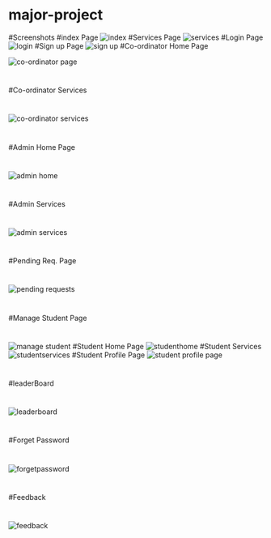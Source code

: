 ﻿# major-project
#Screenshots
#index Page
![index](https://github.com/user-attachments/assets/4c41b4fa-9948-460b-aaca-2eae4dacfbaf)
#Services Page
![services](https://github.com/user-attachments/assets/1efeaebb-c9e8-40af-b046-b4b20189ec84)
#Login Page
![login](https://github.com/user-attachments/assets/c2f0e17c-663c-4349-8799-e6d76e3a744c)
#Sign up Page
![sign up](https://github.com/user-attachments/assets/d68acf1f-7eaf-4d4b-a612-9b214db00d3b)
#Co-ordinator Home  Page

![co-ordinator page](https://github.com/user-attachments/assets/044792ee-3649-4f31-a57b-1c4fcd0a7aff)
#
#Co-ordinator Services
#
![co-ordinator services](https://github.com/user-attachments/assets/fb003dfd-ddc5-4c1e-89ab-2f1b106ffdc6)
#
#Admin Home Page
#
![admin home](https://github.com/user-attachments/assets/1546b610-361e-440b-97b1-62f13d0567bf)
#
#Admin Services
#
![admin services](https://github.com/user-attachments/assets/3d6f1041-7db1-472d-8630-f41683ce7ae8)
#
#Pending Req. Page
#
![pending requests](https://github.com/user-attachments/assets/281b00bf-5b38-4ec3-a7a3-abfaf4d61746)
#
#Manage Student Page
#
![manage student](https://github.com/user-attachments/assets/3cd2fdc1-56b3-4497-871f-d93109491d1c)
#Student Home Page
![studenthome](https://github.com/user-attachments/assets/762d958b-fc0d-4130-ad3e-62f9eddc4812)
#Student Services
![studentservices](https://github.com/user-attachments/assets/0780b276-4f00-4930-ac5d-30fee28e19ba)
#Student Profile Page
![student profile page](https://github.com/user-attachments/assets/0043f092-e83a-4c5e-85e6-882e404a18dc)
#
#leaderBoard
#
![leaderboard](https://github.com/user-attachments/assets/6c96546d-1df3-4f51-91c3-ad74eba26f1e)
#
#Forget Password
#
![forgetpassword](https://github.com/user-attachments/assets/08441ce6-59df-4420-9ee0-e982d9695ac3)
#
#Feedback
#
![feedback](https://github.com/user-attachments/assets/c928c82a-3254-4184-aaec-03a80c702cc7)
